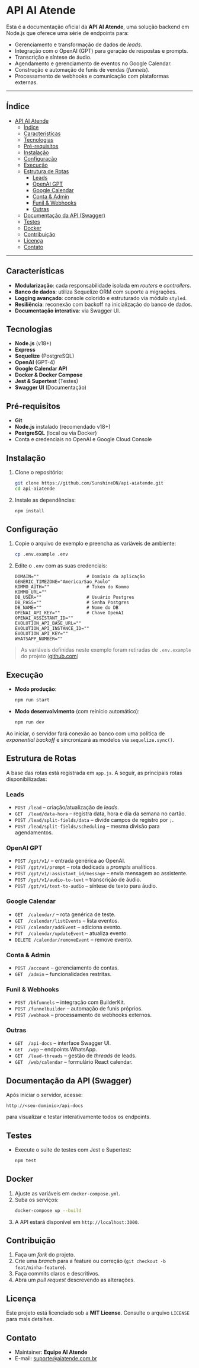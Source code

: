 # API AI Atende

Esta é a documentação oficial da **API AI Atende**, uma solução backend em Node.js que oferece uma série de endpoints para:

- Gerenciamento e transformação de dados de *leads*.  
- Integração com o OpenAI (GPT) para geração de respostas e prompts.  
- Transcrição e síntese de áudio.  
- Agendamento e gerenciamento de eventos no Google Calendar.  
- Construção e automação de funis de vendas (*funnels*).  
- Processamento de webhooks e comunicação com plataformas externas.

---

## Índice
- [API AI Atende](#api-ai-atende)
  - [Índice](#índice)
  - [Características](#características)
  - [Tecnologias](#tecnologias)
  - [Pré-requisitos](#pré-requisitos)
  - [Instalação](#instalação)
  - [Configuração](#configuração)
  - [Execução](#execução)
  - [Estrutura de Rotas](#estrutura-de-rotas)
    - [Leads](#leads)
    - [OpenAI GPT](#openai-gpt)
    - [Google Calendar](#google-calendar)
    - [Conta \& Admin](#conta--admin)
    - [Funil \& Webhooks](#funil--webhooks)
    - [Outras](#outras)
  - [Documentação da API (Swagger)](#documentação-da-api-swagger)
  - [Testes](#testes)
  - [Docker](#docker)
  - [Contribuição](#contribuição)
  - [Licença](#licença)
  - [Contato](#contato)

---

## Características
- **Modularização**: cada responsabilidade isolada em *routers* e *controllers*.  
- **Banco de dados**: utiliza Sequelize ORM com suporte a migrações.  
- **Logging avançado**: console colorido e estruturado via módulo `styled`.  
- **Resiliência**: reconexão com backoff na inicialização do banco de dados.  
- **Documentação interativa**: via Swagger UI.  

## Tecnologias
- **Node.js** (v18+)  
- **Express**  
- **Sequelize** (PostgreSQL)  
- **OpenAI** (GPT-4)  
- **Google Calendar API**  
- **Docker & Docker Compose**  
- **Jest & Supertest** (Testes)  
- **Swagger UI** (Documentação)

## Pré-requisitos
- **Git**  
- **Node.js** instalado (recomendado v18+)  
- **PostgreSQL** (local ou via Docker)  
- Conta e credenciais no OpenAI e Google Cloud Console

## Instalação
1. Clone o repositório:
   ```bash
   git clone https://github.com/SunshineDN/api-aiatende.git
   cd api-aiatende
   ```  
2. Instale as dependências:
   ```bash
   npm install
   ```

## Configuração
1. Copie o arquivo de exemplo e preencha as variáveis de ambiente:
   ```bash
   cp .env.example .env
   ```  
2. Edite o `.env` com as suas credenciais:
   ```env
   DOMAIN=""                  # Domínio da aplicação
   GENERIC_TIMEZONE="America/Sao_Paulo"
   KOMMO_AUTH=""              # Token do Kommo
   KOMMO_URL=""
   DB_USER=""                 # Usuário Postgres
   DB_PASS=""                 # Senha Postgres
   DB_NAME=""                 # Nome do DB
   OPENAI_API_KEY=""          # Chave OpenAI
   OPENAI_ASSISTANT_ID=""
   EVOLUTION_API_BASE_URL=""
   EVOLUTION_API_INSTANCE_ID=""
   EVOLUTION_API_KEY=""
   WHATSAPP_NUMBER=""
   ```  
> As variáveis definidas neste exemplo foram retiradas de `.env.example` do projeto ([github.com](https://github.com/SunshineDN/api-aiatende/blob/main/.env.example))

## Execução
- **Modo produção**:
  ```bash
  npm run start
  ```  
- **Modo desenvolvimento** (com reinício automático):
  ```bash
  npm run dev
  ```

Ao iniciar, o servidor fará conexão ao banco com uma política de *exponential backoff* e sincronizará as modelos via `sequelize.sync()`.

## Estrutura de Rotas
A base das rotas está registrada em `app.js`. A seguir, as principais rotas disponibilizadas:

### Leads
- `POST /lead` – criação/atualização de *leads*.  
- `GET  /lead/data-hora` – registra data, hora e dia da semana no cartão.  
- `POST /lead/split-fields/data` – divide campos de registro por `;`.  
- `POST /lead/split-fields/scheduling` – mesma divisão para agendamentos.

### OpenAI GPT
- `POST /gpt/v1/` – entrada genérica ao OpenAI.  
- `POST /gpt/v1/prompt` – rota dedicada a *prompts* analíticos.  
- `POST /gpt/v1/:assistant_id/message` – envia mensagem ao assistente.  
- `POST /gpt/v1/audio-to-text` – transcrição de áudio.  
- `POST /gpt/v1/text-to-audio` – síntese de texto para áudio.

### Google Calendar
- `GET  /calendar/` – rota genérica de teste.  
- `GET  /calendar/listEvents` – lista eventos.  
- `POST /calendar/addEvent` – adiciona evento.  
- `PUT  /calendar/updateEvent` – atualiza evento.  
- `DELETE /calendar/removeEvent` – remove evento.

### Conta & Admin
- `POST /account` – gerenciamento de contas.  
- `GET  /admin` – funcionalidades restritas.

### Funil & Webhooks
- `POST /bkfunnels`       – integração com BuilderKit.  
- `POST /funnelbuilder`   – automação de funis próprios.  
- `POST /webhook`         – processamento de webhooks externos.

### Outras
- `GET  /api-docs`         – interface Swagger UI.  
- `GET  /wpp`              – endpoints WhatsApp.  
- `GET  /lead-threads`     – gestão de *threads* de leads.  
- `GET  /web/calendar`     – formulário React calendar.

## Documentação da API (Swagger)
Após iniciar o servidor, acesse:
```
http://<seu-dominio>/api-docs
```
para visualizar e testar interativamente todos os endpoints.

## Testes
- Execute o suite de testes com Jest e Supertest:
  ```bash
  npm test
  ```

## Docker
1. Ajuste as variáveis em `docker-compose.yml`.  
2. Suba os serviços:
   ```bash
   docker-compose up --build
   ```
3. A API estará disponível em `http://localhost:3000`.

## Contribuição
1. Faça um *fork* do projeto.  
2. Crie uma *branch* para a feature ou correção (`git checkout -b feat/minha-feature`).  
3. Faça commits claros e descritivos.  
4. Abra um *pull request* descrevendo as alterações.

## Licença
Este projeto está licenciado sob a **MIT License**. Consulte o arquivo `LICENSE` para mais detalhes.

## Contato
- Maintainer: **Equipe AI Atende**  
- E-mail: suporte@aiatende.com.br
